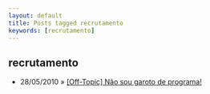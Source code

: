 ```yaml
---
layout: default
title: Posts tagged recrutamento
keywords: [recrutamento]
---
```

<h2 class="category">recrutamento</h2>
<ul class="posts">
<li>
<p>
<span class="date">28/05/2010</span> &raquo; 
<a href="/blog/off-topic-nao-sou-garoto-de-programa">[Off-Topic] Não sou garoto de programa!</a>
</p>
</li> 
</ul>
